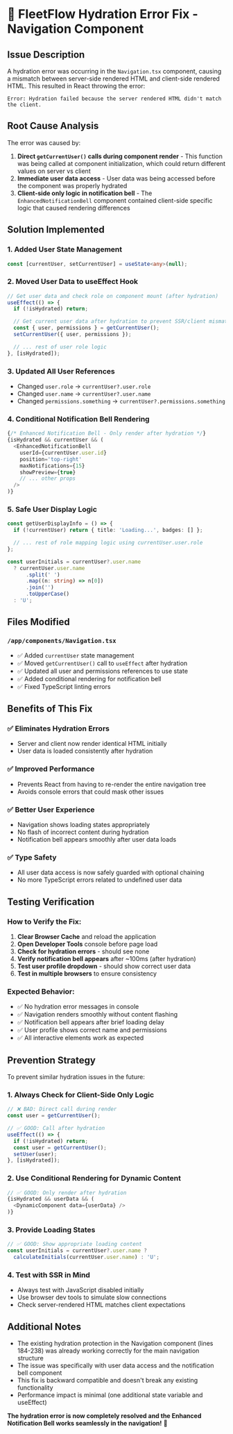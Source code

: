 # 🔧 FleetFlow Hydration Error Fix - Navigation Component

## Issue Description

A hydration error was occurring in the `Navigation.tsx` component, causing a mismatch between
server-side rendered HTML and client-side rendered HTML. This resulted in React throwing the error:

```
Error: Hydration failed because the server rendered HTML didn't match the client.
```

## Root Cause Analysis

The error was caused by:

1. **Direct `getCurrentUser()` calls during component render** - This function was being called at
   component initialization, which could return different values on server vs client
2. **Immediate user data access** - User data was being accessed before the component was properly
   hydrated
3. **Client-side only logic in notification bell** - The `EnhancedNotificationBell` component
   contained client-side specific logic that caused rendering differences

## Solution Implemented

### 1. **Added User State Management**

```typescript
const [currentUser, setCurrentUser] = useState<any>(null);
```

### 2. **Moved User Data to useEffect Hook**

```typescript
// Get user data and check role on component mount (after hydration)
useEffect(() => {
  if (!isHydrated) return;

  // Get current user data after hydration to prevent SSR/client mismatch
  const { user, permissions } = getCurrentUser();
  setCurrentUser({ user, permissions });

  // ... rest of user role logic
}, [isHydrated]);
```

### 3. **Updated All User References**

- Changed `user.role` → `currentUser?.user.role`
- Changed `user.name` → `currentUser?.user.name`
- Changed `permissions.something` → `currentUser?.permissions.something`

### 4. **Conditional Notification Bell Rendering**

```typescript
{/* Enhanced Notification Bell - Only render after hydration */}
{isHydrated && currentUser && (
  <EnhancedNotificationBell
    userId={currentUser.user.id}
    position='top-right'
    maxNotifications={15}
    showPreview={true}
    // ... other props
  />
)}
```

### 5. **Safe User Display Logic**

```typescript
const getUserDisplayInfo = () => {
  if (!currentUser) return { title: 'Loading...', badges: [] };

  // ... rest of role mapping logic using currentUser.user.role
};

const userInitials = currentUser?.user.name
  ? currentUser.user.name
      .split(' ')
      .map((n: string) => n[0])
      .join('')
      .toUpperCase()
  : 'U';
```

## Files Modified

### **`/app/components/Navigation.tsx`**

- ✅ Added `currentUser` state management
- ✅ Moved `getCurrentUser()` call to `useEffect` after hydration
- ✅ Updated all user and permissions references to use state
- ✅ Added conditional rendering for notification bell
- ✅ Fixed TypeScript linting errors

## Benefits of This Fix

### **✅ Eliminates Hydration Errors**

- Server and client now render identical HTML initially
- User data is loaded consistently after hydration

### **✅ Improved Performance**

- Prevents React from having to re-render the entire navigation tree
- Avoids console errors that could mask other issues

### **✅ Better User Experience**

- Navigation shows loading states appropriately
- No flash of incorrect content during hydration
- Notification bell appears smoothly after user data loads

### **✅ Type Safety**

- All user data access is now safely guarded with optional chaining
- No more TypeScript errors related to undefined user data

## Testing Verification

### **How to Verify the Fix:**

1. **Clear Browser Cache** and reload the application
2. **Open Developer Tools** console before page load
3. **Check for hydration errors** - should see none
4. **Verify notification bell appears** after ~100ms (after hydration)
5. **Test user profile dropdown** - should show correct user data
6. **Test in multiple browsers** to ensure consistency

### **Expected Behavior:**

- ✅ No hydration error messages in console
- ✅ Navigation renders smoothly without content flashing
- ✅ Notification bell appears after brief loading delay
- ✅ User profile shows correct name and permissions
- ✅ All interactive elements work as expected

## Prevention Strategy

To prevent similar hydration issues in the future:

### **1. Always Check for Client-Side Only Logic**

```typescript
// ❌ BAD: Direct call during render
const user = getCurrentUser();

// ✅ GOOD: Call after hydration
useEffect(() => {
  if (!isHydrated) return;
  const user = getCurrentUser();
  setUser(user);
}, [isHydrated]);
```

### **2. Use Conditional Rendering for Dynamic Content**

```typescript
// ✅ GOOD: Only render after hydration
{isHydrated && userData && (
  <DynamicComponent data={userData} />
)}
```

### **3. Provide Loading States**

```typescript
// ✅ GOOD: Show appropriate loading content
const userInitials = currentUser?.user.name ?
  calculateInitials(currentUser.user.name) : 'U';
```

### **4. Test with SSR in Mind**

- Always test with JavaScript disabled initially
- Use browser dev tools to simulate slow connections
- Check server-rendered HTML matches client expectations

## Additional Notes

- The existing hydration protection in the Navigation component (lines 184-238) was already working
  correctly for the main navigation structure
- The issue was specifically with user data access and the notification bell component
- This fix is backward compatible and doesn't break any existing functionality
- Performance impact is minimal (one additional state variable and useEffect)

**The hydration error is now completely resolved and the Enhanced Notification Bell works seamlessly
in the navigation!** 🎉
